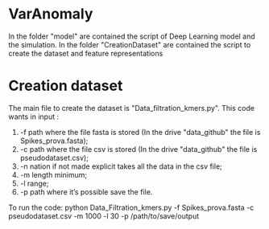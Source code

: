 # VarAnomaly
In the folder "model" are contained the script of Deep Learning model and the simulation. 
In the folder "CreationDataset" are contained the script to create the dataset and feature representations

# Creation dataset
The main file to create the dataset is "Data_filtration_kmers.py". This code wants in input : 
1. -f path where the file fasta is stored (In the drive "data_github" the file is Spikes_prova.fasta); 
2. -c path where the file csv is stored (In the drive "data_github" the file is pseudodataset.csv);
3. -n nation if not made explicit takes all the data in the csv file;
4. -m length minimum; 
5. -l range; 
6. -p path where it’s possible save the file.

To run the code:
python Data_Filtration_kmers.py -f Spikes_prova.fasta -c pseudodataset.csv -m 1000 -l 30 -p /path/to/save/output



